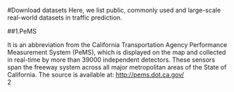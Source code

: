 #Download datasets
Here, we list public, commonly used and large-scale real-world datasets in traffic prediction.<br>

##1.PeMS

It is an abbreviation from the California Transportation Agency Performance Measurement System (PeMS), which is displayed on the map and collected in real-time by more than 39000 independent detectors. These sensors span the freeway system across all major metropolitan areas of the State of California. The source is available at: http://pems.dot.ca.gov/<br>
2
